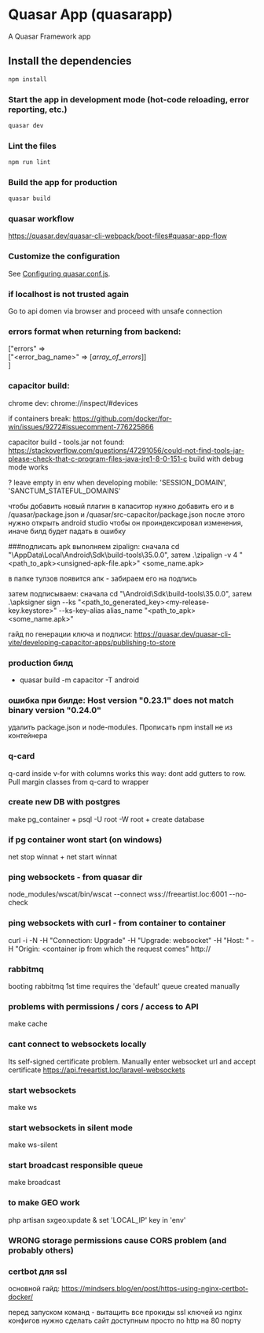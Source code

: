 # Quasar App (quasarapp)

A Quasar Framework app

## Install the dependencies
```bash
npm install
```

### Start the app in development mode (hot-code reloading, error reporting, etc.)
```bash
quasar dev
```

### Lint the files
```bash
npm run lint
```

### Build the app for production
```bash
quasar build
```

### quasar workflow
https://quasar.dev/quasar-cli-webpack/boot-files#quasar-app-flow

### Customize the configuration
See [Configuring quasar.conf.js](https://quasar.dev/quasar-cli/quasar-conf-js).

### if localhost is not trusted again
Go to api domen via browser and proceed with unsafe connection

### errors format when returning from backend:
["errors" => <br/> ["<error_bag_name>" => [*array_of_errors*]] <br/>]

### capacitor build:
chrome dev:
chrome://inspect/#devices

if containers break:
https://github.com/docker/for-win/issues/9272#issuecomment-776225866

capacitor build - tools.jar not found: https://stackoverflow.com/questions/47291056/could-not-find-tools-jar-please-check-that-c-program-files-java-jre1-8-0-151-c
build with debug mode works

? leave empty in env when developing mobile: 'SESSION_DOMAIN', 'SANCTUM_STATEFUL_DOMAINS'

чтобы добавить новый плагин в капаситор нужно добавить его и в /quasar/package.json и /quasar/src-capacitor/package.json
после этого нужно открыть android studio чтобы он проиндексировал изменения, иначе билд будет падать в ошибку

###подписать apk
выполняем zipalign: сначала cd "\AppData\Local\Android\Sdk\build-tools\35.0.0", затем
.\zipalign -v 4 "<path_to_apk>\<unsigned-apk-file.apk>" <some_name.apk>

в папке тулзов появится апк - забираем его на подпись

затем подписываем:
сначала cd "<android dir>\Android\Sdk\build-tools\35.0.0", затем
.\apksigner sign --ks "<path_to_generated_key>\<my-release-key.keystore>" --ks-key-alias alias_name "<path_to_apk>\<some_name.apk>"

гайд по генерации ключа и подписи: https://quasar.dev/quasar-cli-vite/developing-capacitor-apps/publishing-to-store
### production билд
- quasar build -m capacitor -T android

### ошибка при билде: Host version "0.23.1" does not match binary version "0.24.0"
удалить package.json и node-modules. Прописать npm install не из контейнера

### q-card
q-card inside v-for with columns works this way:
dont add gutters to row.
Pull margin classes from q-card to wrapper

### create new DB with postgres
make pg_container + psql -U root -W root + create database <name>

### if pg container wont start (on windows)
net stop winnat + net start winnat

### ping websockets - from quasar dir
node_modules/wscat/bin/wscat --connect wss://freeartist.loc:6001 --no-check

### ping websockets with curl - from container to container
curl -i -N -H "Connection: Upgrade" -H "Upgrade: websocket" -H "Host: <ws host ip>" -H "Origin: <container ip from which the request comes" http://<ws host ip>

### rabbitmq
booting rabbitmq 1st time requires the 'default' queue created manually

### problems with permissions / cors / access to API
make cache

### cant connect to websockets locally
Its self-signed certificate problem. Manually enter websocket url and accept certificate
https://api.freeartist.loc/laravel-websockets

### start websockets
make ws

### start websockets in silent mode
make ws-silent

### start broadcast responsible queue
make broadcast

### to make GEO work
php artisan sxgeo:update & set 'LOCAL_IP' key in 'env'

### WRONG storage permissions cause CORS problem (and probably others)

### certbot для ssl
основной гайд: https://mindsers.blog/en/post/https-using-nginx-certbot-docker/

перед запуском команд - вытащить все прокиды ssl ключей из nginx конфигов
нужно сделать сайт доступным просто по http на 80 порту
